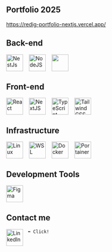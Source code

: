 ## Portfolio 2025

<a href="https://redig-portfolio-nextjs.vercel.app/" target="_blank" rel="noopener noreferrer">https://redig-portfolio-nextjs.vercel.app/</a>

## Back-end

<div style="display: flex; align-items: center; gap: 16px;">
  <img alt="NestJs" width="45px" src="https://cdn.jsdelivr.net/gh/devicons/devicon@latest/icons/nestjs/nestjs-original.svg" />

  <img alt="NodeJS" width="45px" src="https://cdn.jsdelivr.net/gh/devicons/devicon/icons/nodejs/nodejs-original.svg" />

  <img width="45px" src="https://cdn.jsdelivr.net/gh/devicons/devicon@latest/icons/prisma/prisma-original.svg" />
</div>

## Front-end

<div style="display: flex; align-items: center; gap: 16px;">
  <img alt="React" width="45px" src="https://cdn.jsdelivr.net/gh/devicons/devicon/icons/react/react-original.svg" />

  <img alt="NextJS" width="45px" src="https://cdn.jsdelivr.net/gh/devicons/devicon@latest/icons/nextjs/nextjs-original.svg" />

  <img alt="TypeScript" width="45px" src="https://cdn.jsdelivr.net/gh/devicons/devicon/icons/typescript/typescript-plain.svg" />

  <img alt="TailwindCSS" width="45px" src="https://cdn.jsdelivr.net/gh/devicons/devicon@latest/icons/tailwindcss/tailwindcss-original.svg" />
</div>

## Infrastructure

<div style="display: flex; align-items: center; gap: 16px; height: 45px;">
  <img alt="Linux" width="45px" src="https://cdn.jsdelivr.net/gh/devicons/devicon/icons/linux/linux-original.svg" />

  <img alt="WSL" width="45px" height="45px" src="https://cdn.jsdelivr.net/gh/devicons/devicon@latest/icons/windows11/windows11-original.svg" /> 

  <img alt="Docker" width="45px" src="https://cdn.jsdelivr.net/gh/devicons/devicon@latest/icons/docker/docker-plain.svg" />

  <img alt="Portainer" width="45px" src="https://cdn.jsdelivr.net/gh/devicons/devicon@latest/icons/portainer/portainer-original-wordmark.svg" />
</div>

## Development Tools

<div style="display: flex; align-items: center; gap: 16px;">
  <img alt="Figma" width="45px" src="https://cdn.jsdelivr.net/gh/devicons/devicon@latest/icons/figma/figma-original.svg" />
</div>

## Contact me

`⬅️ Click!`
<a href="https://www.linkedin.com/in/luiz-redig-072936234" target="_blank" rel="noopener noreferrer">
<img
    align="left"
    alt="LinkedIn"
    width="45px"
    style="padding-right:10px;"
    src="https://cdn.jsdelivr.net/gh/devicons/devicon@latest/icons/linkedin/linkedin-original.svg"
  />
</a>
